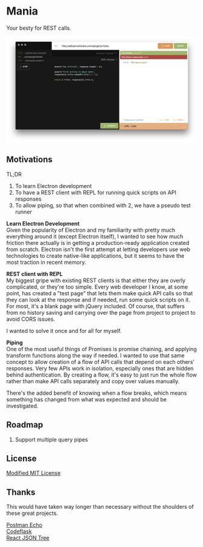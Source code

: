 # Mania

Your besty for REST calls.

![Mania](screenshot.png)

## Motivations

TL;DR
1. To learn Electron development
2. To have a REST client with REPL for running quick scripts on API responses
3. To allow piping, so that when combined with 2, we have a pseudo test runner

**Learn Electron Development**  
Given the popularity of Electron and my familiarity with pretty much everything around it (except Electron itself), I wanted to see how much friction there actually is in getting a production-ready application created from scratch. Electron isn't the first attempt at letting developers use web technologies to create native-like applications, but it seems to have the most traction in recent memory.

**REST client with REPL**  
My biggest gripe with existing REST clients is that either they are overly complicated, or they're too simple. Every web developer I know, at some point, has created a "test page" that lets them make quick API calls so that they can look at the response and if needed, run some quick scripts on it. For most, it's a blank page with jQuery included. Of course, that suffers from no history saving and carrying over the page from project to project to avoid CORS issues.

I wanted to solve it once and for all for myself.

**Piping**  
One of the most useful things of Promises is promise chaining, and applying transform functions along the way if needed. I wanted to use that same concept to allow creation of a flow of API calls that depend on each others' responses. Very few APIs work in isolation, especially ones that are hidden behind authentication. By creating a flow, it's easy to just run the whole flow rather than make API calls separately and copy over values manually.

There's the added benefit of knowing when a flow breaks, which means something has changed from what was expected and should be investigated.

## Roadmap

1. Support multiple query pipes

## License

[Modified MIT License](LICENSE.md)

## Thanks

This would have taken way longer than necessary without the shoulders of these great projects.

[Postman Echo](https://docs.postman-echo.com/)  
[Codeflask](https://github.com/kazzkiq/CodeFlask.js)  
[React JSON Tree](https://github.com/alexkuz/react-json-tree)  
